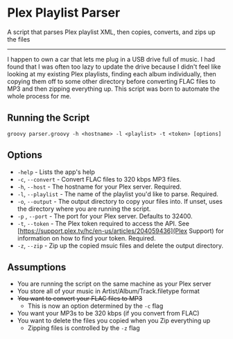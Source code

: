 # Plex Playlist Parser
A script that parses Plex playlist XML, then copies, converts, and zips up the files
___

I happen to own a car that lets me plug in a USB drive full of music. I had found that I was often too lazy to update the drive because I didn't feel like looking at my existing Plex playlists, finding each album individually, then copying them off to some other directory before converting FLAC files to MP3 and then zipping everything up. This script was born to automate the whole process for me.

## Running the Script
```
groovy parser.groovy -h <hostname> -l <playlist> -t <token> [options]
```

## Options
- `-help` - Lists the app's help
- `-c`, `--convert` - Convert FLAC files to 320 kbps MP3 files.
- `-h`, `--host` - The hostname for your Plex server. Required.
- `-l`, `--playlist` - The name of the playlist you'd like to parse. Required.
- `-o`, `--output` - The output directory to copy your files into. If unset, uses the directory where you are running the script.
- `-p` , `--port` - The port for your Plex server. Defaults to 32400.
- `-t`, `--token` - The Plex token required to access the API. See [https://support.plex.tv/hc/en-us/articles/204059436](Plex Support) for information on how to find your token. Required.
- `-z`, `--zip` - Zip up the copied msuic files and delete the output directory.

## Assumptions
- You are running the script on the same machine as your Plex server
- You store all of your music in Artist/Album/Track.filetype format
- ~~You want to convert your FLAC files to MP3~~
  - This is now an option determined by the `-c` flag
- You want your MP3s to be 320 kbps (if you convert from FLAC)
- You want to delete the files you copied when you Zip everything up
  - Zipping files is controlled by the `-z` flag
